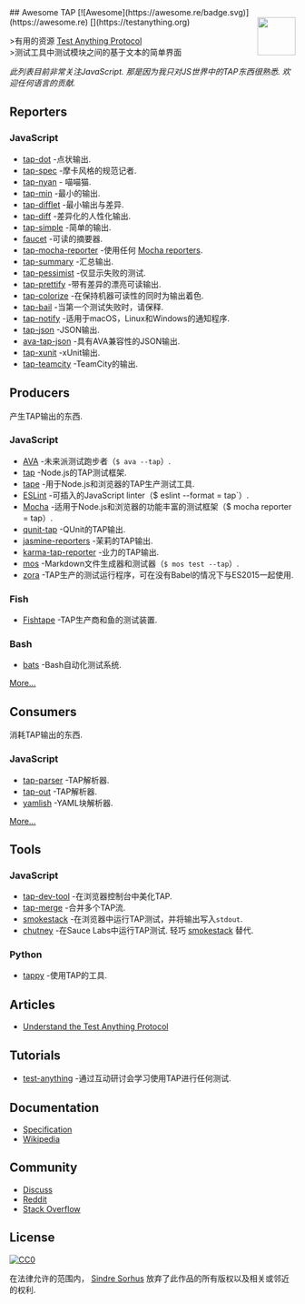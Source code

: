 <div class="github-widget" data-repo="sindresorhus/awesome-tap"></div>
<script async src="https://pagead2.googlesyndication.com/pagead/js/adsbygoogle.js"></script><ins class="adsbygoogle" style="display:block" data-ad-client="ca-pub-6890694312814945" data-ad-slot="5473692530" data-ad-format="auto"  data-full-width-responsive="true"></ins><script>(adsbygoogle = window.adsbygoogle || []).push({});</script>
## Awesome TAP [![Awesome](https://awesome.re/badge.svg)](https://awesome.re) [<img src="https://testanything.org/images/tap.png" width="67" align="right">](https://testanything.org)


&gt;有用的资源 [Test Anything Protocol](https://testanything.org)<br>
&gt;测试工具中测试模块之间的基于文本的简单界面

 *此列表目前非常关注JavaScript.  那是因为我只对JS世界中的TAP东西很熟悉.  欢迎任何语言的贡献.*





## Reporters

### JavaScript

- [tap-dot](https://github.com/scottcorgan/tap-dot) -点状输出.
- [tap-spec](https://github.com/scottcorgan/tap-spec) -摩卡风格的规范记者.
- [tap-nyan](https://github.com/calvinmetcalf/tap-nyan) - 喵喵猫.
- [tap-min](https://github.com/derhuerst/tap-min) -最小的输出.
- [tap-difflet](https://github.com/namuol/tap-difflet) -最小输出与差异.
- [tap-diff](https://github.com/axross/tap-diff) -差异化的人性化输出.
- [tap-simple](https://github.com/joeybaker/tap-simple) -简单的输出.
- [faucet](https://github.com/substack/faucet) -可读的摘要器.
- [tap-mocha-reporter](https://github.com/isaacs/tap-mocha-reporter) -使用任何 [Mocha reporters](https://github.com/isaacs/tap-mocha-reporter/tree/master/lib/reporters).
- [tap-summary](https://github.com/zoubin/tap-summary) -汇总输出.
- [tap-pessimist](https://github.com/clux/tap-pessimist) -仅显示失败的测试.
- [tap-prettify](https://github.com/toolness/tap-prettify) -带有差异的漂亮可读输出.
- [tap-colorize](https://github.com/substack/tap-colorize) -在保持机器可读性的同时为输出着色.
- [tap-bail](https://github.com/juliangruber/tap-bail) -当第一个测试失败时，请保释.
- [tap-notify](https://github.com/axross/tap-notify) -适用于macOS，Linux和Windows的通知程序.
- [tap-json](https://github.com/gummesson/tap-json) -JSON输出.
- [ava-tap-json](https://github.com/yovasx2/ava-tap-json) -具有AVA兼容性的JSON输出.
- [tap-xunit](https://github.com/aghassemi/tap-xunit) -xUnit输出.
- [tap-teamcity](https://github.com/smockle/tap-teamcity) -TeamCity的输出.


## Producers

产生TAP输出的东西.

### JavaScript

- [AVA](https://github.com/sindresorhus/ava) -未来派测试跑步者（`$ ava --tap`）.
- [tap](https://github.com/isaacs/node-tap) -Node.js的TAP测试框架.
- [tape](https://github.com/substack/tape) -用于Node.js和浏览器的TAP生产测试工具.
- [ESLint](http://eslint.org/docs/user-guide/formatters/#tap) -可插入的JavaScript linter（$ eslint --format = tap`）.
- [Mocha](https://mochajs.org) -适用于Node.js和浏览器的功能丰富的测试框架（$ mocha reporter = tap）.
- [qunit-tap](https://github.com/twada/qunit-tap) -QUnit的TAP输出.
- [jasmine-reporters](https://github.com/larrymyers/jasmine-reporters) -茉莉的TAP输出.
- [karma-tap-reporter](https://github.com/fumiakiy/karma-tap-reporter) -业力的TAP输出.
- [mos](https://github.com/zkochan/mos) -Markdown文件生成器和测试器（`$ mos test --tap`）.
- [zora](https://github.com/lorenzofox3/zora) -TAP生产的测试运行程序，可在没有Babel的情况下与ES2015一起使用.

### Fish

- [Fishtape](https://github.com/fisherman/fishtape) -TAP生产商和鱼的测试装置.

### Bash

- [bats](https://github.com/sstephenson/bats) -Bash自动化测试系统.

[More...](https://testanything.org/producers.html)


## Consumers

消耗TAP输出的东西.

### JavaScript

- [tap-parser](https://github.com/substack/tap-parser) -TAP解析器.
- [tap-out](https://github.com/scottcorgan/tap-out) -TAP解析器.
- [yamlish](https://github.com/isaacs/yamlish) -YAML块解析器.

[More...](https://testanything.org/consumers.html)


## Tools

### JavaScript

- [tap-dev-tool](https://github.com/Jam3/tap-dev-tool) -在浏览器控制台中美化TAP.
- [tap-merge](https://github.com/anko/tap-merge) -合并多个TAP流.
- [smokestack](https://github.com/hughsk/smokestack) -在浏览器中运行TAP测试，并将输出写入`stdout`.
- [chutney](https://github.com/derhuerst/chutney)  -在Sauce Labs中运行TAP测试.  轻巧 [smokestack](https://github.com/hughsk/smokestack) 替代.

### Python

- [tappy](https://github.com/mblayman/tappy) -使用TAP的工具.


## Articles

- [Understand the Test Anything Protocol](http://www.effectiveperlprogramming.com/2011/05/understand-the-test-anything-protocol/)


## Tutorials

- [test-anything](https://github.com/finnp/test-anything) -通过互动研讨会学习使用TAP进行任何测试.


## Documentation

- [Specification](https://testanything.org/tap-version-13-specification.html)
- [Wikipedia](https://en.wikipedia.org/wiki/Test_Anything_Protocol)


## Community

- [Discuss](https://github.com/TestAnything/Specification/issues)
- [Reddit](https://www.reddit.com/r/testanythingprotocol)
- [Stack Overflow](http://stackoverflow.com/questions/tagged/tap)


## License

[![CC0](http://mirrors.creativecommons.org/presskit/buttons/88x31/svg/cc-zero.svg)](https://creativecommons.org/publicdomain/zero/1.0/)

在法律允许的范围内， [Sindre Sorhus](http://sindresorhus.com) 放弃了此作品的所有版权以及相关或邻近的权利.
